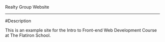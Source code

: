 Realty Group Website

---

#Description

This is an example site for the Intro to Front-end Web Development Course at The Flatiron School.